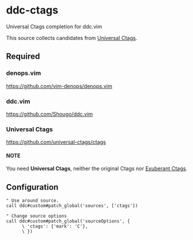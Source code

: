 # ddc-ctags

Universal Ctags completion for ddc.vim

This source collects candidates from [Universal Ctags](https://github.com/universal-ctags/ctags).

## Required

### denops.vim

https://github.com/vim-denops/denops.vim

### ddc.vim

https://github.com/Shougo/ddc.vim

### Universal Ctags

https://github.com/universal-ctags/ctags

#### NOTE

You need **Universal Ctags**, neither the original Ctags nor [Exuberant Ctags](http://ctags.sourceforge.net/).

## Configuration

```vim
" Use around source.
call ddc#custom#patch_global('sources', ['ctags'])

" Change source options
call ddc#custom#patch_global('sourceOptions', {
      \ 'ctags': {'mark': 'C'},
      \ })
```
